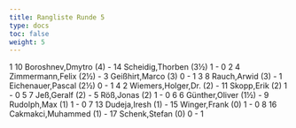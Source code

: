 ```yaml
---
title: Rangliste Runde 5
type: docs
toc: false
weight: 5
---
```


<runde>
1	10	Boroshnev,Dmytro		(4)	-	14	Scheidig,Thorben		(3½)	1	-	0	 
2	4	Zimmermann,Felix		(2½)	-	3	Geißhirt,Marco		(3)	0	-	1	 
3	8	Rauch,Arwid		(3)	-	1	Eichenauer,Pascal		(2½)	0	-	1	 
4	2	Wiemers,Holger,Dr.		(2)	-	11	Skopp,Erik		(2)	1	-	0	 
5	7	Jeß,Geralf		(2)	-	5	Röß,Jonas		(2)	1	-	0	 
6	6	Günther,Oliver		(1½)	-	9	Rudolph,Max		(1)	1	-	0	 
7	13	Dudeja,Iresh		(1)	-	15	Winger,Frank		(0)	1	-	0	 
8	16	Cakmakci,Muhammed		(1)	-	17	Schenk,Stefan		(0)	0	-	1	 
</runde>